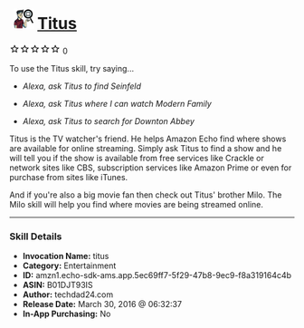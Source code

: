 # &nbsp;<img src="skill_icon" alt="Titus icon" width="36"> [Titus](http://alexa.amazon.com/#skills/amzn1.echo-sdk-ams.app.5ec69ff7-5f29-47b8-9ec9-f8a319164c4b)
![0 stars](../../images/ic_star_border_black_18dp_1x.png)![0 stars](../../images/ic_star_border_black_18dp_1x.png)![0 stars](../../images/ic_star_border_black_18dp_1x.png)![0 stars](../../images/ic_star_border_black_18dp_1x.png)![0 stars](../../images/ic_star_border_black_18dp_1x.png) 0

To use the Titus skill, try saying...

* *Alexa, ask Titus to find Seinfeld*

* *Alexa, ask Titus where I can watch Modern Family*

* *Alexa, ask Titus to search for Downton Abbey*

Titus is the TV watcher's friend.  He helps Amazon Echo find where shows are available for online streaming.   Simply ask Titus to find a show and he will tell you if the show is available from free services like Crackle or network sites like CBS, subscription services like Amazon Prime or even for purchase from sites like iTunes.   

And if you're also a big movie fan then check out Titus' brother Milo.  The Milo skill will help you find where movies are being streamed online.

***

### Skill Details

* **Invocation Name:** titus
* **Category:** Entertainment
* **ID:** amzn1.echo-sdk-ams.app.5ec69ff7-5f29-47b8-9ec9-f8a319164c4b
* **ASIN:** B01DJT93IS
* **Author:** techdad24.com
* **Release Date:** March 30, 2016 @ 06:32:37
* **In-App Purchasing:** No
